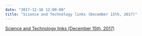 ```yaml
---
date: "2017-12-16 12:00:00"
title: "Science and Technology links (December 15th, 2017)"
---
```


[Science and Technology links (December 15th, 2017)](/lemire/blog/2017/12-16-science-and-technology-links-december-15th-2017)


